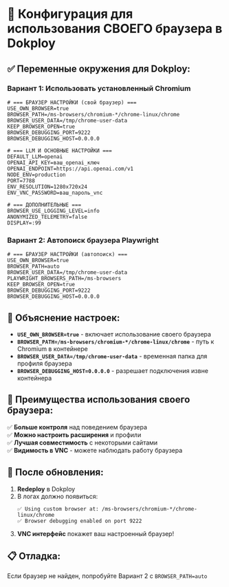 # 🚀 Конфигурация для использования СВОЕГО браузера в Dokploy

## ✅ **Переменные окружения для Dokploy:**

### **Вариант 1: Использовать установленный Chromium**
```env
# === БРАУЗЕР НАСТРОЙКИ (свой браузер) ===
USE_OWN_BROWSER=true
BROWSER_PATH=/ms-browsers/chromium-*/chrome-linux/chrome
BROWSER_USER_DATA=/tmp/chrome-user-data
KEEP_BROWSER_OPEN=true
BROWSER_DEBUGGING_PORT=9222
BROWSER_DEBUGGING_HOST=0.0.0.0

# === LLM И ОСНОВНЫЕ НАСТРОЙКИ ===
DEFAULT_LLM=openai
OPENAI_API_KEY=ваш_openai_ключ
OPENAI_ENDPOINT=https://api.openai.com/v1
NODE_ENV=production
PORT=7788
ENV_RESOLUTION=1280x720x24
ENV_VNC_PASSWORD=ваш_пароль_vnc

# === ДОПОЛНИТЕЛЬНЫЕ ===
BROWSER_USE_LOGGING_LEVEL=info
ANONYMIZED_TELEMETRY=false
DISPLAY=:99
```

### **Вариант 2: Автопоиск браузера Playwright**
```env
# === БРАУЗЕР НАСТРОЙКИ (автопоиск) ===
USE_OWN_BROWSER=true
BROWSER_PATH=auto
BROWSER_USER_DATA=/tmp/chrome-user-data
PLAYWRIGHT_BROWSERS_PATH=/ms-browsers
KEEP_BROWSER_OPEN=true
BROWSER_DEBUGGING_PORT=9222
BROWSER_DEBUGGING_HOST=0.0.0.0
```

## 🔧 **Объяснение настроек:**

- **`USE_OWN_BROWSER=true`** - включает использование своего браузера
- **`BROWSER_PATH=/ms-browsers/chromium-*/chrome-linux/chrome`** - путь к Chromium в контейнере
- **`BROWSER_USER_DATA=/tmp/chrome-user-data`** - временная папка для профиля браузера
- **`BROWSER_DEBUGGING_HOST=0.0.0.0`** - разрешает подключения извне контейнера

## 🎯 **Преимущества использования своего браузера:**

✅ **Больше контроля** над поведением браузера  
✅ **Можно настроить расширения** и профили  
✅ **Лучшая совместимость** с некоторыми сайтами  
✅ **Видимость в VNC** - можете наблюдать работу браузера  

## 🚀 **После обновления:**

1. **Redeploy** в Dokploy
2. В логах должно появиться:
   ```
   ✅ Using custom browser at: /ms-browsers/chromium-*/chrome-linux/chrome
   ✅ Browser debugging enabled on port 9222
   ```
3. **VNC интерфейс** покажет ваш настроенный браузер!

## 📋 **Отладка:**

Если браузер не найден, попробуйте Вариант 2 с `BROWSER_PATH=auto` 